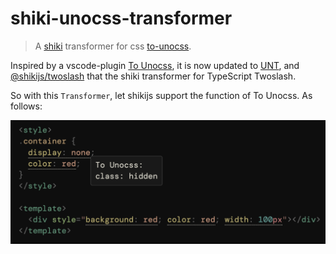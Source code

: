 # shiki-unocss-transformer

> A [shiki](https://github.com/shikijs/shiki) transformer for css [to-unocss](https://github.com/Simon-He95/unot).

Inspired by a vscode-plugin [To Unocss](https://github.com/Simon-He95/tounocss), it is now updated to [UNT](https://github.com/Simon-He95/unot), and [@shikijs/twoslash](https://github.com/shikijs/shiki/tree/main/packages/twoslash) that the shiki transformer for TypeScript Twoslash.

So with this `Transformer`, let shikijs support the function of To Unocss. As follows:

![](./demo/public/preview.png)
